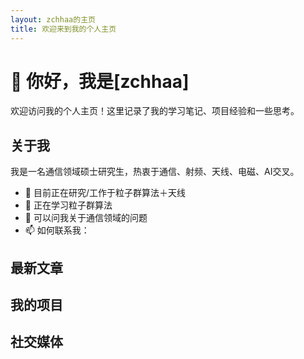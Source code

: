```yaml
---
layout: zchhaa的主页
title: 欢迎来到我的个人主页
---
```


# 👋 你好，我是[zchhaa]

欢迎访问我的个人主页！这里记录了我的学习笔记、项目经验和一些思考。

## 关于我

我是一名通信领域硕士研究生，热衷于通信、射频、天线、电磁、AI交叉。

- 🔭 目前正在研究/工作于粒子群算法＋天线
- 🌱 正在学习粒子群算法
- 💬 可以问我关于通信领域的问题
- 📫 如何联系我：

## 最新文章

## 我的项目

## 社交媒体
